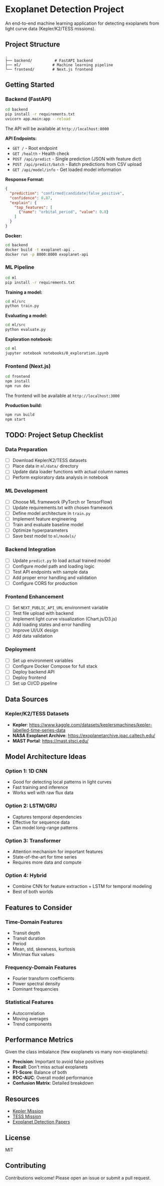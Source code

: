 # Exoplanet Detection Project

An end-to-end machine learning application for detecting exoplanets from light curve data (Kepler/K2/TESS missions).

## Project Structure

```
.
├── backend/          # FastAPI backend
├── ml/              # Machine learning pipeline
└── frontend/        # Next.js frontend
```

## Getting Started

### Backend (FastAPI)

```bash
cd backend
pip install -r requirements.txt
uvicorn app.main:app --reload
```

The API will be available at `http://localhost:8000`

**API Endpoints:**
- `GET /` - Root endpoint
- `GET /health` - Health check
- `POST /api/predict` - Single prediction (JSON with feature dict)
- `POST /api/predict/batch` - Batch predictions from CSV upload
- `GET /api/model/info` - Get loaded model information

**Response Format:**
```json
{
  "prediction": "confirmed|candidate|false_positive",
  "confidence": 0.87,
  "explain": {
    "top_features": [
      {"name": "orbital_period", "value": 0.8}
    ]
  }
}
```

**Docker:**
```bash
cd backend
docker build -t exoplanet-api .
docker run -p 8000:8000 exoplanet-api
```

### ML Pipeline

```bash
cd ml
pip install -r requirements.txt
```

**Training a model:**
```bash
cd ml/src
python train.py
```

**Evaluating a model:**
```bash
cd ml/src
python evaluate.py
```

**Exploration notebook:**
```bash
cd ml
jupyter notebook notebooks/0_exploration.ipynb
```

### Frontend (Next.js)

```bash
cd frontend
npm install
npm run dev
```

The frontend will be available at `http://localhost:3000`

**Production build:**
```bash
npm run build
npm start
```

## TODO: Project Setup Checklist

### Data Preparation
- [ ] Download Kepler/K2/TESS datasets
- [ ] Place data in `ml/data/` directory
- [ ] Update data loader functions with actual column names
- [ ] Perform exploratory data analysis in notebook

### ML Development
- [ ] Choose ML framework (PyTorch or TensorFlow)
- [ ] Update requirements.txt with chosen framework
- [ ] Define model architecture in `train.py`
- [ ] Implement feature engineering
- [ ] Train and evaluate baseline model
- [ ] Optimize hyperparameters
- [ ] Save best model to `ml/models/`

### Backend Integration
- [ ] Update `predict.py` to load actual trained model
- [ ] Configure model path and loading logic
- [ ] Test API endpoints with sample data
- [ ] Add proper error handling and validation
- [ ] Configure CORS for production

### Frontend Enhancement
- [ ] Set `NEXT_PUBLIC_API_URL` environment variable
- [ ] Test file upload with backend
- [ ] Implement light curve visualization (Chart.js/D3.js)
- [ ] Add loading states and error handling
- [ ] Improve UI/UX design
- [ ] Add data validation

### Deployment
- [ ] Set up environment variables
- [ ] Configure Docker Compose for full stack
- [ ] Deploy backend API
- [ ] Deploy frontend
- [ ] Set up CI/CD pipeline

## Data Sources

### Kepler/K2/TESS Datasets
- **Kepler**: https://www.kaggle.com/datasets/keplersmachines/kepler-labelled-time-series-data
- **NASA Exoplanet Archive**: https://exoplanetarchive.ipac.caltech.edu/
- **MAST Portal**: https://mast.stsci.edu/

## Model Architecture Ideas

### Option 1: 1D CNN
- Good for detecting local patterns in light curves
- Fast training and inference
- Works well with raw flux data

### Option 2: LSTM/GRU
- Captures temporal dependencies
- Effective for sequence data
- Can model long-range patterns

### Option 3: Transformer
- Attention mechanism for important features
- State-of-the-art for time series
- Requires more data and compute

### Option 4: Hybrid
- Combine CNN for feature extraction + LSTM for temporal modeling
- Best of both worlds

## Features to Consider

### Time-Domain Features
- Transit depth
- Transit duration
- Period
- Mean, std, skewness, kurtosis
- Min/max flux values

### Frequency-Domain Features
- Fourier transform coefficients
- Power spectral density
- Dominant frequencies

### Statistical Features
- Autocorrelation
- Moving averages
- Trend components

## Performance Metrics

Given the class imbalance (few exoplanets vs many non-exoplanets):
- **Precision**: Important to avoid false positives
- **Recall**: Don't miss actual exoplanets
- **F1-Score**: Balance of both
- **ROC-AUC**: Overall model performance
- **Confusion Matrix**: Detailed breakdown

## Resources

- [Kepler Mission](https://www.nasa.gov/mission_pages/kepler/main/index.html)
- [TESS Mission](https://www.nasa.gov/tess-transiting-exoplanet-survey-satellite)
- [Exoplanet Detection Papers](https://arxiv.org/search/?query=exoplanet+detection+machine+learning)

## License

MIT

## Contributing

Contributions welcome! Please open an issue or submit a pull request.

